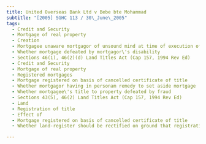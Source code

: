 ```yaml
---
title: United Overseas Bank Ltd v Bebe bte Mohammad 
subtitle: "[2005] SGHC 113 / 30\_June\_2005"
tags:
  - Credit and Security
  - Mortgage of real property
  - Creation
  - Mortgagee unaware mortgagor of unsound mind at time of execution of mortgage
  - Whether mortgage defeated by mortgagor\'s disability
  - Sections 46(1), 46(2)(d) Land Titles Act (Cap 157, 1994 Rev Ed)
  - Credit and Security
  - Mortgage of real property
  - Registered mortgages
  - Mortgage registered on basis of cancelled certificate of title
  - Whether mortgagor having in personam remedy to set aside mortgage
  - Whether mortgagee\'s title to property defeated by fraud
  - Sections 43(5), 46(2) Land Titles Act (Cap 157, 1994 Rev Ed)
  - Land
  - Registration of title
  - Effect of
  - Mortgage registered on basis of cancelled certificate of title
  - Whether land-register should be rectified on ground that registration resulting from mistake

---
```


